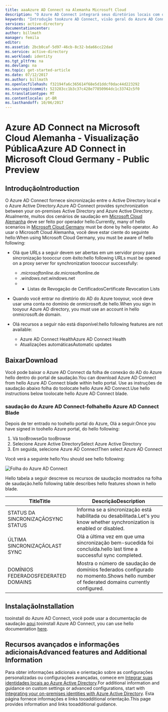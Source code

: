 ```yaml
---
title: aaaAzure AD Connect na Alemanha Microsoft Cloud
description: "O Azure AD Connect integrará seus diretórios locais com o Azure Active Directory.  Isso permite que você tooprovide uma identidade comum para aplicativos do Office 365, Azure e SaaS integrada ao AD do Azure."
keywords: "Introdução tooAzure AD Connect, visão geral do Azure AD Connect, o que é o Azure AD Connect, instalar o active directory, Alemanha, preto floresta"
services: active-directory
documentationcenter: 
author: billmath
manager: femila
editor: 
ms.assetid: 2bcb0caf-5d97-46cb-8c32-bda66cc22dad
ms.service: active-directory
ms.workload: identity
ms.tgt_pltfrm: na
ms.devlang: na
ms.topic: get-started-article
ms.date: 07/12/2017
ms.author: billmath
ms.openlocfilehash: f32194fa6c365614f68e5d1ddcf0dac44d223292
ms.sourcegitcommit: 523283cc1b3c37c428e77850964dc1c33742c5f0
ms.translationtype: MT
ms.contentlocale: pt-BR
ms.lasthandoff: 10/06/2017
---
```

# <a name="azure-ad-connect-in-microsoft-cloud-germany---public-preview"></a><span data-ttu-id="6b5f4-105">Azure AD Connect na Microsoft Cloud Alemanha - Visualização Pública</span><span class="sxs-lookup"><span data-stu-id="6b5f4-105">Azure AD Connect in Microsoft Cloud Germany - Public Preview</span></span>
## <a name="introduction"></a><span data-ttu-id="6b5f4-106">Introdução</span><span class="sxs-lookup"><span data-stu-id="6b5f4-106">Introduction</span></span>
<span data-ttu-id="6b5f4-107">O Azure AD Connect fornece sincronização entre o Active Directory local e o Azure Active Directory.</span><span class="sxs-lookup"><span data-stu-id="6b5f4-107">Azure AD Connect provides synchronization between your on-premises Active Directory and Azure Active Directory.</span></span>
<span data-ttu-id="6b5f4-108">Atualmente, muitos dos cenários de saudação em [Microsoft Cloud Alemanha](https://www.microsoft.com/de-de/cloud/deutschland/default.aspx) deve ser feito por operador hello.</span><span class="sxs-lookup"><span data-stu-id="6b5f4-108">Currently, many of hello scenarios in [Microsoft Cloud Germany](https://www.microsoft.com/de-de/cloud/deutschland/default.aspx) must be done by hello operator.</span></span> <span data-ttu-id="6b5f4-109">Ao usar o Microsoft Cloud Alemanha, você deve estar ciente do seguinte hello:</span><span class="sxs-lookup"><span data-stu-id="6b5f4-109">When using Microsoft Cloud Germany, you must be aware of hello following:</span></span>

* <span data-ttu-id="6b5f4-110">Olá que URLs a seguir devem ser abertas em um servidor proxy para sincronização toooccur com êxito:</span><span class="sxs-lookup"><span data-stu-id="6b5f4-110">hello following URLs must be opened on a proxy server for synchronization toooccur successfully:</span></span>
  
  * <span data-ttu-id="6b5f4-111">*.microsoftonline.de</span><span class="sxs-lookup"><span data-stu-id="6b5f4-111">*.microsoftonline.de</span></span>
  * <span data-ttu-id="6b5f4-112">*.windows.net</span><span class="sxs-lookup"><span data-stu-id="6b5f4-112">*.windows.net</span></span>
  * * <span data-ttu-id="6b5f4-113">Listas de Revogação de Certificados</span><span class="sxs-lookup"><span data-stu-id="6b5f4-113">Certificate Revocation Lists</span></span>
* <span data-ttu-id="6b5f4-114">Quando você entrar no diretório do AD do Azure tooyour, você deve usar uma conta no domínio de onmicrosoft.de hello.</span><span class="sxs-lookup"><span data-stu-id="6b5f4-114">When you sign in tooyour Azure AD directory, you must use an account in hello onmicrosoft.de domain.</span></span>
* <span data-ttu-id="6b5f4-115">Olá recursos a seguir não está disponível:</span><span class="sxs-lookup"><span data-stu-id="6b5f4-115">hello following features are not available:</span></span>
  * <span data-ttu-id="6b5f4-116">Azure AD Connect Health</span><span class="sxs-lookup"><span data-stu-id="6b5f4-116">Azure AD Connect Health</span></span>
  * <span data-ttu-id="6b5f4-117">Atualizações automáticas</span><span class="sxs-lookup"><span data-stu-id="6b5f4-117">Automatic updates</span></span>
 
## <a name="download"></a><span data-ttu-id="6b5f4-118">Baixar</span><span class="sxs-lookup"><span data-stu-id="6b5f4-118">Download</span></span>
<span data-ttu-id="6b5f4-119">Você pode baixar o Azure AD Connect da folha de conexão do AD do Azure hello dentro do portal de saudação.</span><span class="sxs-lookup"><span data-stu-id="6b5f4-119">You can download Azure AD Connect from hello Azure AD Connect blade within hello portal.</span></span>  <span data-ttu-id="6b5f4-120">Use as instruções de saudação abaixo folha do toolocate hello Azure AD Connect.</span><span class="sxs-lookup"><span data-stu-id="6b5f4-120">Use hello instructions below toolocate hello Azure AD Connect blade.</span></span>

### <a name="hello-azure-ad-connect-blade"></a><span data-ttu-id="6b5f4-121">saudação do Azure AD Connect-folha</span><span class="sxs-lookup"><span data-stu-id="6b5f4-121">hello Azure AD Connect Blade</span></span>
<span data-ttu-id="6b5f4-122">Depois de ter entrado no toohello portal do Azure, Olá a seguir:</span><span class="sxs-lookup"><span data-stu-id="6b5f4-122">Once you have signed in toohello Azure portal, do hello following:</span></span>

1. <span data-ttu-id="6b5f4-123">Vá tooBrowse</span><span class="sxs-lookup"><span data-stu-id="6b5f4-123">Go tooBrowse</span></span>
2. <span data-ttu-id="6b5f4-124">Selecione Azure Active Directory</span><span class="sxs-lookup"><span data-stu-id="6b5f4-124">Select Azure Active Directory</span></span>
3. <span data-ttu-id="6b5f4-125">Em seguida, selecione Azure AD Connect</span><span class="sxs-lookup"><span data-stu-id="6b5f4-125">Then select Azure AD Connect</span></span>

<span data-ttu-id="6b5f4-126">Você verá a seguinte hello:</span><span class="sxs-lookup"><span data-stu-id="6b5f4-126">You should see hello following:</span></span>

![Folha do Azure AD Connect](media/active-directory-aadconnect-germany/germany1.png)

<span data-ttu-id="6b5f4-128">Hello tabela a seguir descreve os recursos de saudação mostrados na folha de saudação.</span><span class="sxs-lookup"><span data-stu-id="6b5f4-128">hello following table describes hello features shown in hello blade.</span></span>

| <span data-ttu-id="6b5f4-129">Title</span><span class="sxs-lookup"><span data-stu-id="6b5f4-129">Title</span></span> | <span data-ttu-id="6b5f4-130">Descrição</span><span class="sxs-lookup"><span data-stu-id="6b5f4-130">Description</span></span> |
| --- | --- |
| <span data-ttu-id="6b5f4-131">STATUS DA SINCRONIZAÇÃO</span><span class="sxs-lookup"><span data-stu-id="6b5f4-131">SYNC STATUS</span></span> |<span data-ttu-id="6b5f4-132">Informa se a sincronização está habilitada ou desabilitada.</span><span class="sxs-lookup"><span data-stu-id="6b5f4-132">Let's you know whether synchronization is enabled or disabled.</span></span> |
| <span data-ttu-id="6b5f4-133">ÚLTIMA SINCRONIZAÇÃO</span><span class="sxs-lookup"><span data-stu-id="6b5f4-133">LAST SYNC</span></span> |<span data-ttu-id="6b5f4-134">Olá a última vez em que uma sincronização bem-sucedida foi concluída.</span><span class="sxs-lookup"><span data-stu-id="6b5f4-134">hello last time a successful sync completed.</span></span> |
| <span data-ttu-id="6b5f4-135">DOMÍNIOS FEDERADOS</span><span class="sxs-lookup"><span data-stu-id="6b5f4-135">FEDERATED DOMAINS</span></span> |<span data-ttu-id="6b5f4-136">Mostra o número de saudação de domínios federados configurado no momento.</span><span class="sxs-lookup"><span data-stu-id="6b5f4-136">Shows hello number of federated domains currently configured.</span></span> |

## <a name="installation"></a><span data-ttu-id="6b5f4-137">Instalação</span><span class="sxs-lookup"><span data-stu-id="6b5f4-137">Installation</span></span>
<span data-ttu-id="6b5f4-138">tooinstall do Azure AD Connect, você pode usar a documentação de saudação [aqui](active-directory-aadconnect.md#install-azure-ad-connect).</span><span class="sxs-lookup"><span data-stu-id="6b5f4-138">tooinstall Azure AD Connect, you can use hello documentation [here](active-directory-aadconnect.md#install-azure-ad-connect).</span></span>

## <a name="advanced-features-and-additional-information"></a><span data-ttu-id="6b5f4-139">Recursos avançados e informações adicionais</span><span class="sxs-lookup"><span data-stu-id="6b5f4-139">Advanced features and Additional Information</span></span>
<span data-ttu-id="6b5f4-140">Para obter informações adicionais e orientação sobre as configurações personalizadas ou configurações avançadas, comece em [Integrar suas identidades locais ao Azure Active Directory](active-directory-aadconnect.md).</span><span class="sxs-lookup"><span data-stu-id="6b5f4-140">For additional information and guidance on custom settings or advanced configurations, start with [Integrating your on-premises identities with Azure Active Directory](active-directory-aadconnect.md).</span></span>  <span data-ttu-id="6b5f4-141">Esta página fornece informações e links tooadditional orientação.</span><span class="sxs-lookup"><span data-stu-id="6b5f4-141">This page provides information and links tooadditional guidance.</span></span>

